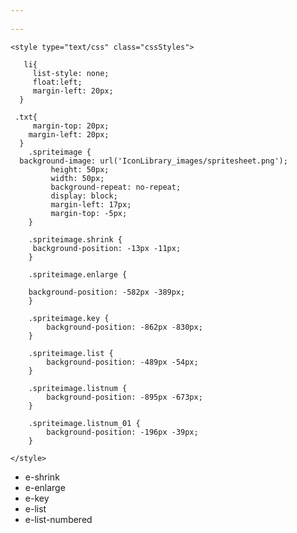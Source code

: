 ```yaml
---
 
---
```

    
    <style type="text/css" class="cssStyles">
        	
       li{
         list-style: none;
         float:left;
         margin-left: 20px;
      }
      
     .txt{
	     margin-top: 20px;
        margin-left: 20px;
	  }
        .spriteimage {
      background-image: url('IconLibrary_images/spritesheet.png');			
             height: 50px;
             width: 50px;
             background-repeat: no-repeat;
             display: block;
	         margin-left: 17px;
             margin-top: -5px;
        }

        .spriteimage.shrink {
         background-position: -13px -11px;
        }

        .spriteimage.enlarge {
         
        background-position: -582px -389px;
        }

        .spriteimage.key {
            background-position: -862px -830px;
        }

        .spriteimage.list {
            background-position: -489px -54px;
        }

        .spriteimage.listnum {
            background-position: -895px -673px;
        }

        .spriteimage.listnum_01 {
            background-position: -196px -39px;
        }
        
    </style>
   
 <ul>
 <li>
    <div class="spriteimage shrink"></div>
     <div class="txt">e-shrink</div>
  </li>
  <li>
    <div class="spriteimage enlarge"></div>
    <div class="txt">e-enlarge</div>
  </li>
 <li>
    <div class="spriteimage key"></div>
    <div class="txt">e-key</div>
  </li>
 <li>
    <div class="spriteimage list"></div>
    <div class="txt">e-list</div>
 </li>
 <li>
    <div class="spriteimage listnum"></div>
    <div class="txt">e-list-numbered</div>
  </li>
  </ul>



